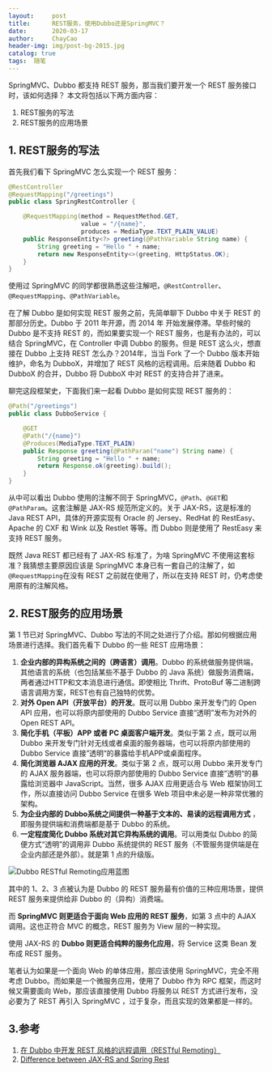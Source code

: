 ```yaml
---
layout:     post
title:      REST服务，使用Dubbo还是SpringMVC？
date:       2020-03-17
author:     ChayCao
header-img: img/post-bg-2015.jpg 
catalog: true
tags:  随笔
---
```






SpringMVC、Dubbo 都支持 REST 服务，那当我们要开发一个 REST 服务接口时，该如何选择？
本文将包括以下两方面内容：

1. REST服务的写法
2. REST服务的应用场景

## 1. REST服务的写法

首先我们看下 SpringMVC 怎么实现一个 REST 服务：

```java
@RestController
@RequestMapping("/greetings")
public class SpringRestController {

    @RequestMapping(method = RequestMethod.GET,
                    value = "/{name}", 
                    produces = MediaType.TEXT_PLAIN_VALUE)
    public ResponseEntity<?> greeting(@PathVariable String name) {
        String greeting = "Hello " + name;
        return new ResponseEntity<>(greeting, HttpStatus.OK);
    }
}
```

使用过 SpringMVC 的同学都很熟悉这些注解吧，`@RestController`、`@RequestMapping`、`@PathVariable`。

在了解 Dubbo 是如何实现 REST 服务之前，先简单聊下 Dubbo 中关于 REST 的那部分历史。Dubbo 于 2011 年开源，而 2014 年 开始发展停滞。早些时候的 Dubbo 是不支持 REST 的，而如果要实现一个 REST 服务，也是有办法的，可以结合 SpringMVC，在 Controller 中调 Dubbo 的服务。但是 REST 这么火，想直接在 Dubbo 上支持 REST 怎么办？2014年，当当 Fork 了一个 Dubbo 版本开始维护，命名为 DubboX，并增加了 REST 风格的远程调用。后来随着 Dubbo 和 DubboX 的合并，Dubbo 将 DubboX 中对 REST 的支持合并了进来。

聊完这段框架史，下面我们来一起看 Dubbo 是如何实现 REST 服务的：

```java
@Path("/greetings")
public class DubboService {

    @GET
    @Path("/{name}")
    @Produces(MediaType.TEXT_PLAIN)
    public Response greeting(@PathParam("name") String name) {
        String greeting = "Hello " + name;
        return Response.ok(greeting).build();
    }
}
```

从中可以看出 Dubbo 使用的注解不同于 SpringMVC，`@Path`、`@GET`和`@PathParam`。这套注解是 JAX-RS 规范所定义的。关于 JAX-RS，这是标准的 Java REST API，具体的开源实现有 Oracle 的 Jersey、RedHat 的 RestEasy、Apache 的 CXF 和 Wink 以及 Restlet 等等。而 Dubbo 则是使用了 RestEasy 来支持 REST 服务。

既然 Java REST 都已经有了 JAX-RS 标准了，为啥 SpringMVC 不使用这套标准？我猜想主要原因应该是 SpringMVC 本身已有一套自己的注解了，如 `@RequestMapping`在没有 REST 之前就在使用了，所以在支持 REST 时，仍考虑使用原有的注解风格。

## 2. REST服务的应用场景

第 1 节已对 SpringMVC、Dubbo 写法的不同之处进行了介绍。那如何根据应用场景进行选择。我们首先看下 Dubbo 的一些 REST 应用场景：

1. **企业内部的异构系统之间的（跨语言）调用**。Dubbo 的系统做服务提供端，其他语言的系统（也包括某些不基于 Dubbo 的 Java 系统）做服务消费端，两者通过HTTP和文本消息进行通信。即使相比 Thrift、ProtoBuf 等二进制跨语言调用方案，REST也有自己独特的优势。
2. **对外 Open API（开放平台）的开发**。既可以用 Dubbo 来开发专门的 Open API 应用，也可以将原内部使用的 Dubbo Service 直接“透明”发布为对外的Open REST API。
3. **简化手机（平板）APP 或者 PC 桌面客户端开发**。类似于第 2 点，既可以用Dubbo 来开发专门针对无线或者桌面的服务器端，也可以将原内部使用的Dubbo Service 直接”透明“的暴露给手机APP或桌面程序。
4. **简化浏览器 AJAX 应用的开发**。类似于第 2 点，既可以用 Dubbo 来开发专门的 AJAX 服务器端，也可以将原内部使用的 Dubbo Service 直接”透明“的暴露给浏览器中 JavaScript。当然，很多 AJAX 应用更适合与 Web 框架协同工作，所以直接访问 Dubbo Service 在很多 Web 项目中未必是一种非常优雅的架构。
5. **为企业内部的 Dubbo系统之间提供一种基于文本的、易读的远程调用方式**
，即服务提供端和消费端都是基于 Dubbo 的系统。
6. **一定程度简化 Dubbo 系统对其它异构系统的调用**。可以用类似 Dubbo 的简便方式“透明”的调用非 Dubbo 系统提供的 REST 服务（不管服务提供端是在企业内部还是外部）。就是第 1 点的升级版。

![Dubbo RESTful Remoting应用蓝图](https://user-gold-cdn.xitu.io/2020/3/17/170e8769a42a610f?w=720&h=540&f=jpeg&s=206610)

其中的 1、2、3 点被认为是 Dubbo 的 REST 服务最有价值的三种应用场景，提供 REST 服务来提供给非 Dubbo 的（异构）消费端。

而 **SpringMVC 则更适合于面向 Web 应用的 REST 服务**，如第 3 点中的 AJAX 调用。这也正符合 MVC 的概念，REST 服务为 View 层的一种实现。

使用 JAX-RS 的 **Dubbo 则更适合纯粹的服务化应用**，将 Service 这类 Bean 发布成 REST 服务。

笔者认为如果是一个面向 Web 的单体应用，那应该使用 SpringMVC，完全不用考虑 Dubbo。而如果是一个微服务应用，使用了 Dubbo 作为 RPC 框架，而这时候又需要面向 Web，那应该直接使用 Dubbo 将服务以 REST 方式进行发布，没必要为了 REST 再引入 SpringMVC ，过于复杂，而且实现的效果都是一样的。



## 3.参考

1. [在 Dubbo 中开发 REST 风格的远程调用（RESTful Remoting）](https://dubbo.apache.org/zh-cn/docs/user/rest.html)
2. [Difference between JAX-RS and Spring Rest](https://stackoverflow.com/questions/42944777/difference-between-jax-rs-and-spring-rest)



